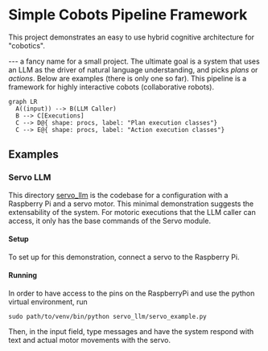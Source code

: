 # Simple Cobots Pipeline Framework
This project demonstrates an easy to use hybrid cognitive architecture for "cobotics". 

--- a fancy name for a small project. The ultimate goal is a system that uses an LLM as the driver of natural language understanding, and picks _plans_ or _actions_. Below are examples (there is only one so far). This pipeline is a framework for highly interactive cobots (collaborative robots).

```mermaid
graph LR
  A((input)) --> B(LLM Caller)
  B --> C[Executions]
  C --> D@{ shape: procs, label: "Plan execution classes"}
  C --> E@{ shape: procs, label: "Action execution classes"}
```

## Examples

### Servo LLM
This directory [servo_llm](servo_llm) is the codebase for a configuration with a Raspberry Pi and a servo motor. This minimal demonstration suggests the extensability of the system. For motoric executions that the LLM caller can access, it only has the base commands of the Servo module.

#### Setup
To set up for this demonstration, connect a servo to the Raspberry Pi.

#### Running
In order to have access to the pins on the RaspberryPi and use the python virtual environment, run
```
sudo path/to/venv/bin/python servo_llm/servo_example.py
```
Then, in the input field, type messages and have the system respond with text and actual motor movements with the servo.
